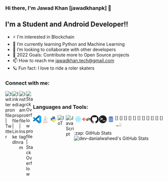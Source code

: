 ### Hi there, I'm Jawad Khan [jawadkhanpk] 👋

## I'm a Student and Android Developer!!

- ⚡️ I'm interested in Blockchain
- 🌱 I’m currently learning Python and Machine Learning
- 👯 I’m looking to collaborate with other developers
- 🥅 2022 Goals: Contribute more to Open Source projects
- 📫 How to reach me jawadkhan.tech@gmail.com
- 🪐 Fun fact: I love to ride a roler skaters


### Connect with me:

[<img align="left" alt="twitter profile | Twitter" width="22px" src="https://cdn.jsdelivr.net/npm/simple-icons@v3/icons/twitter.svg" />][twitter]
[<img align="left" alt="linkedin profile | LinkedIn" width="22px" src="https://cdn.jsdelivr.net/npm/simple-icons@v3/icons/linkedin.svg" />][linkedin]
[<img align="left" alt="instagram profile | Instagram" width="22px" src="https://cdn.jsdelivr.net/npm/simple-icons@v3/icons/instagram.svg" />][instagram]
[<img align="left" alt="Stack Overflow profile | Stack Overflow" width="22px" src="https://cdn.jsdelivr.net/npm/simple-icons@v3/icons/stackoverflow.svg" />][Stack Overflow]


<br />

### Languages and Tools:

[<img align="left" alt="Visual Studio Code" width="26px" src="https://raw.githubusercontent.com/github/explore/80688e429a7d4ef2fca1e82350fe8e3517d3494d/topics/visual-studio-code/visual-studio-code.png" />]
[<img align="left" alt="Java" width="26px" src="https://raw.githubusercontent.com/github/explore/80688e429a7d4ef2fca1e82350fe8e3517d3494d/topics/java/java.png" />]
[<img align="left" alt="Python" width="26px" src="https://raw.githubusercontent.com/github/explore/80688e429a7d4ef2fca1e82350fe8e3517d3494d/topics/python/python.png" />]
[<img align="left" alt="IoT" width="26px" src="https://encrypted-tbn0.gstatic.com/images?q=tbn:ANd9GcR-fr7dJ1tTUQqrzA52e3qqI3WIzIimd6t66w&usqp=CAU" />]
[<img align="left" alt="JavaScript" width="26px" src="" />]
[<img align="left" alt="React" width="26px" src="https://raw.githubusercontent.com/github/explore/80688e429a7d4ef2fca1e82350fe8e3517d3494d/topics/react/react.png" />]
[<img align="left" alt="Git" width="26px" src="https://raw.githubusercontent.com/github/explore/80688e429a7d4ef2fca1e82350fe8e3517d3494d/topics/git/git.png" />]
[<img align="left" alt="GitHub" width="26px" src="https://raw.githubusercontent.com/github/explore/78df643247d429f6cc873026c0622819ad797942/topics/github/github.png" />]
[<img align="left" alt="Terminal" width="26px" src="https://raw.githubusercontent.com/github/explore/80688e429a7d4ef2fca1e82350fe8e3517d3494d/topics/terminal/terminal.png" />]
[<img align="left" alt="SQL" width="26px" src="https://raw.githubusercontent.com/github/explore/80688e429a7d4ef2fca1e82350fe8e3517d3494d/topics/sql/sql.png" />]
[<img align="left" alt="MySQL" width="26px" src="https://raw.githubusercontent.com/github/explore/80688e429a7d4ef2fca1e82350fe8e3517d3494d/topics/mysql/mysql.png" />]

<br />

  <summary>:zap: GitHub Stats</summary>

  <img align="left" alt="dev-danialwaheed's GitHub Stats" src="https://github-readme-stats.vercel.app/api?username=dev-jawadkhanpk&show_icons=true&hide_border=true" />



[twitter]: https://twitter.com/jawadkhan83
[instagram]: https://www.instagram.com/jawadkhan.83/
[linkedin]: https://www.linkedin.com/in/jawad-khan-135ab1219/
[Stack Overflow]: https://stackoverflow.com/users/14228581/jawad-khan
